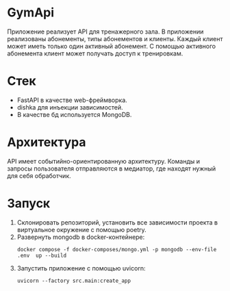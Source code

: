 # GymApi

Приложение реализует API для тренажерного зала. В приложении реализованы абонементы, типы абонементов и клиенты.
Каждый клиент может иметь только один активный абонемент.
С помощью активного абонемента клиент может получать доступ к тренировкам.

# Стек

* FastAPI в качестве web-фреймворка.
* dishka для инъекции зависимостей.
* В качестве бд используется MongoDB.

# Архитектура

API имеет событийно-ориентированную архитектуру. Команды и запросы пользователя отправляются в медиатор,
где находят нужный для себя обработчик.

# Запуск

1) Склонировать репозиторий, установить все зависимости проекта в виртуальное окружение с помощью poetry.
2) Развернуть mongodb в docker-контейнере:
    ``` commandline
    docker compose -f docker-composes/mongo.yml -p mongodb --env-file .env  up --build
    ```
3) Запустить приложение с помощью uvicorn:
    ```commandline
    uvicorn --factory src.main:create_app
    ```
